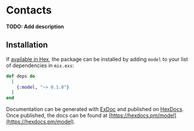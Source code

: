 # Contacts

**TODO: Add description**

## Installation

If [available in Hex](https://hex.pm/docs/publish), the package can be installed
by adding `model` to your list of dependencies in `mix.exs`:

```elixir
def deps do
  [
    {:model, "~> 0.1.0"}
  ]
end
```

Documentation can be generated with [ExDoc](https://github.com/elixir-lang/ex_doc)
and published on [HexDocs](https://hexdocs.pm). Once published, the docs can
be found at [https://hexdocs.pm/model](https://hexdocs.pm/model).

